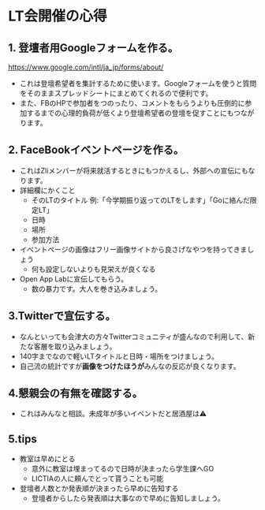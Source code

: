 # LT会開催の心得

## 1. 登壇者用Googleフォームを作る。
https://www.google.com/intl/ja_jp/forms/about/
 - これは登壇希望者を集計するために使います。Googleフォームを使うと質問をそのままスプレッドシートにまとめてくれるので便利です。
 - また、FBのHPで参加者をつのったり、コメントをもらうよりも圧倒的に参加するまでの心理的負荷が低くより登壇希望者の登壇を促すことにもつながります。

## 2. FaceBookイベントページを作る。
 - これはZliメンバーが将来就活するときにもつかえるし、外部への宣伝にもなります。
 - 詳細欄にかくこと
     - そのLTのタイトル 例:「今学期振り返ってのLTをします」「Goに絡んだ限定LT」
     - 日時
     - 場所
     - 参加方法
 - イベントページの画像はフリー画像サイトから良さげなやつを持ってきましょう
     - 何も設定しないよりも見栄えが良くなる
 - Open App Labに宣伝してもらう。
     - 数の暴力です。大人を巻き込みましょう。

## 3.Twitterで宣伝する。
 - なんといっても会津大の方々Twitterコミュニティが盛んなので利用して、新たな客層を取り込みましょう。
 - 140字までなので軽いLTタイトルと日時・場所をつけましょう。
 - 自己流の統計ですが**画像をつけたほうが**みんなの反応が良くなります。

## 4.懇親会の有無を確認する。
 - これはみんなと相談。未成年が多いイベントだと居酒屋は:warning:

## 5.tips
 - 教室は早めにとる
     - 意外に教室は埋まってるので日時が決まったら学生課へGO
     - LICTIAの人に頼んでとって貰うことも可能
 - 登壇者人数とか発表順が決まったら早めに告知する
     - 登壇者からしたら発表順は大事なので早めに告知しましょう。

